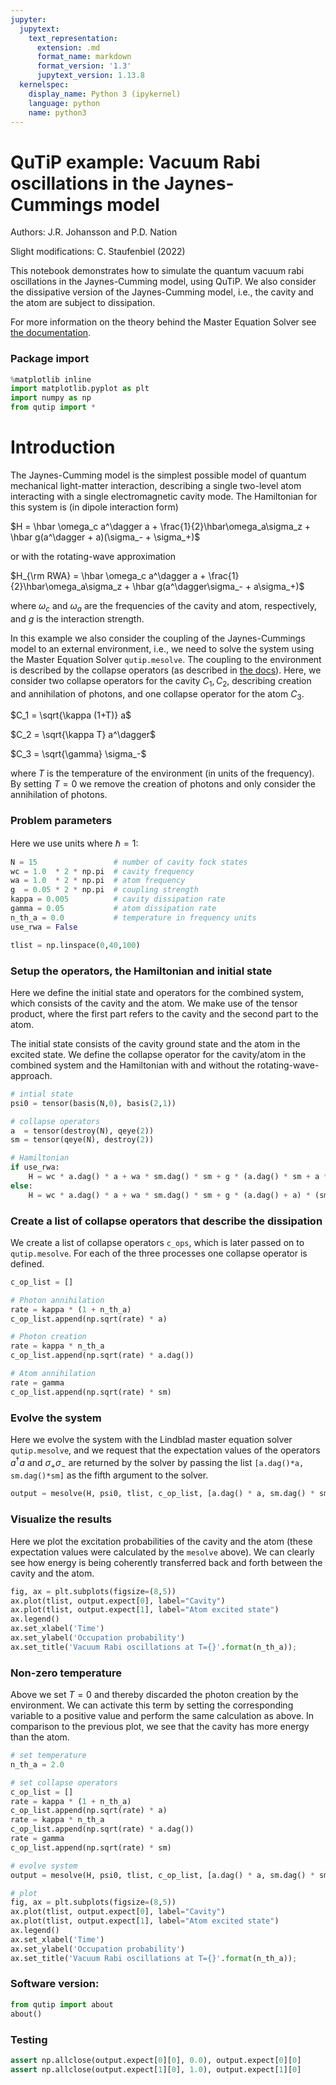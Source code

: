 ```yaml
---
jupyter:
  jupytext:
    text_representation:
      extension: .md
      format_name: markdown
      format_version: '1.3'
      jupytext_version: 1.13.8
  kernelspec:
    display_name: Python 3 (ipykernel)
    language: python
    name: python3
---
```


# QuTiP example: Vacuum Rabi oscillations in the Jaynes-Cummings model

Authors: J.R. Johansson and P.D. Nation

Slight modifications: C. Staufenbiel (2022)

This notebook demonstrates how to simulate the quantum vacuum rabi oscillations in the Jaynes-Cumming model, using QuTiP. We also consider the dissipative version of the Jaynes-Cumming model, i.e., the cavity and the atom are subject to dissipation.

For more information on the theory behind the Master Equation Solver see [the documentation](https://qutip.org/docs/latest/guide/dynamics/dynamics-master.html#non-unitary-evolution).


### Package import

```python
%matplotlib inline
import matplotlib.pyplot as plt
import numpy as np
from qutip import *
```

# Introduction

The Jaynes-Cumming model is the simplest possible model of quantum mechanical light-matter interaction, describing a single two-level atom interacting with a single electromagnetic cavity mode. The Hamiltonian for this system is (in dipole interaction form)

$H = \hbar \omega_c a^\dagger a + \frac{1}{2}\hbar\omega_a\sigma_z + \hbar g(a^\dagger + a)(\sigma_- + \sigma_+)$

or with the rotating-wave approximation

$H_{\rm RWA} = \hbar \omega_c a^\dagger a + \frac{1}{2}\hbar\omega_a\sigma_z + \hbar g(a^\dagger\sigma_- + a\sigma_+)$

where $\omega_c$ and $\omega_a$ are the frequencies of the cavity and atom, respectively, and $g$ is the interaction strength.

In this example we also consider the coupling of the Jaynes-Cummings model to an external environment, i.e., we need to solve the system using the Master Equation Solver `qutip.mesolve`. The coupling to the environment is described by the collapse operators (as described in [the docs](https://qutip.org/docs/latest/guide/dynamics/dynamics-master.html#non-unitary-evolution)). Here, we consider two collapse operators for the cavity $C_1, C_2$, describing creation and annihilation of photons, and one collapse operator for the atom $C_3$.

$C_1 = \sqrt{\kappa (1+T)} a$

$C_2 = \sqrt{\kappa T} a^\dagger$

$C_3 = \sqrt{\gamma} \sigma_-$

where $T$ is the temperature of the environment (in units of the frequency). By setting $T=0$ we remove the creation of photons and only consider the annihilation of photons.

### Problem parameters

Here we use units where $\hbar = 1$: 

```python
N = 15                 # number of cavity fock states
wc = 1.0  * 2 * np.pi  # cavity frequency
wa = 1.0  * 2 * np.pi  # atom frequency
g  = 0.05 * 2 * np.pi  # coupling strength
kappa = 0.005          # cavity dissipation rate
gamma = 0.05           # atom dissipation rate
n_th_a = 0.0           # temperature in frequency units
use_rwa = False

tlist = np.linspace(0,40,100)
```

### Setup the operators, the Hamiltonian and initial state

Here we define the initial state and operators for the combined system, which consists of the cavity and the atom. We make use of the tensor product, where the first part refers to the cavity and the second part to the atom.

The initial state  consists of the cavity ground state and the atom in the excited state. We define the collapse operator for the cavity/atom in the combined system and the Hamiltonian with and without the rotating-wave-approach.

```python
# intial state
psi0 = tensor(basis(N,0), basis(2,1))  

# collapse operators
a  = tensor(destroy(N), qeye(2))
sm = tensor(qeye(N), destroy(2))

# Hamiltonian
if use_rwa:
    H = wc * a.dag() * a + wa * sm.dag() * sm + g * (a.dag() * sm + a * sm.dag())
else:
    H = wc * a.dag() * a + wa * sm.dag() * sm + g * (a.dag() + a) * (sm + sm.dag())
```

### Create a list of collapse operators that describe the dissipation

We create a list of collapse operators `c_ops`, which is later passed on to `qutip.mesolve`. For each of the three processes one collapse operator is defined.

```python
c_op_list = []

# Photon annihilation
rate = kappa * (1 + n_th_a)
c_op_list.append(np.sqrt(rate) * a)

# Photon creation
rate = kappa * n_th_a
c_op_list.append(np.sqrt(rate) * a.dag())

# Atom annihilation
rate = gamma
c_op_list.append(np.sqrt(rate) * sm)
```

### Evolve the system

Here we evolve the system with the Lindblad master equation solver `qutip.mesolve`, and we request that the expectation values of the operators $a^\dagger a$ and $\sigma_+\sigma_-$ are returned by the solver by passing the list `[a.dag()*a, sm.dag()*sm]` as the fifth argument to the solver.

```python
output = mesolve(H, psi0, tlist, c_op_list, [a.dag() * a, sm.dag() * sm])
```

### Visualize the results

Here we plot the excitation probabilities of the cavity and the atom (these expectation values were calculated by the `mesolve` above). We can clearly see how energy is being coherently transferred back and forth between the cavity and the atom.

```python
fig, ax = plt.subplots(figsize=(8,5))
ax.plot(tlist, output.expect[0], label="Cavity")
ax.plot(tlist, output.expect[1], label="Atom excited state")
ax.legend()
ax.set_xlabel('Time')
ax.set_ylabel('Occupation probability')
ax.set_title('Vacuum Rabi oscillations at T={}'.format(n_th_a));
```

### Non-zero temperature
Above we set $T = 0$ and thereby discarded the photon creation by the environment. We can activate this term by setting the corresponding variable to a positive value and perform the same calculation as above. In comparison to the previous plot, we see that the cavity has more energy than the atom.

```python
# set temperature
n_th_a = 2.0

# set collapse operators
c_op_list = []
rate = kappa * (1 + n_th_a)
c_op_list.append(np.sqrt(rate) * a)
rate = kappa * n_th_a
c_op_list.append(np.sqrt(rate) * a.dag())
rate = gamma
c_op_list.append(np.sqrt(rate) * sm)

# evolve system
output = mesolve(H, psi0, tlist, c_op_list, [a.dag() * a, sm.dag() * sm])

# plot
fig, ax = plt.subplots(figsize=(8,5))
ax.plot(tlist, output.expect[0], label="Cavity")
ax.plot(tlist, output.expect[1], label="Atom excited state")
ax.legend()
ax.set_xlabel('Time')
ax.set_ylabel('Occupation probability')
ax.set_title('Vacuum Rabi oscillations at T={}'.format(n_th_a));
```

### Software version:

```python
from qutip import about
about()
```

### Testing

```python
assert np.allclose(output.expect[0][0], 0.0), output.expect[0][0]
assert np.allclose(output.expect[1][0], 1.0), output.expect[1][0]
```
